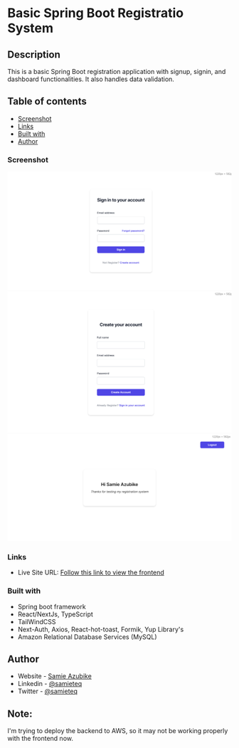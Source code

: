 # Basic Spring Boot Registratio System

## Description
This is a basic Spring Boot registration application with signup, signin, and dashboard functionalities. It also handles data validation.

## Table of contents
  - [Screenshot](#screenshot)
  - [Links](#links)
  - [Built with](#built-with)
  - [Author](#author)

### Screenshot

![](./screenshot/signin.png)
![](./screenshot/signup.png)
![](./screenshot/dashboard.png)

### Links

- Live Site URL: [Follow this link to view the frontend](https://springbootregistrationsystem.netlify.app)

### Built with

- Spring boot framework
- React/NextJs, TypeScript
- TailWindCSS
- Next-Auth, Axios, React-hot-toast, Formik, Yup Library's
- Amazon Relational Database Services (MySQL)

## Author

- Website - [Samie Azubike](https://www.samieazubike.vercel.app)
- Linkedin - [@samieteq](https://www.linkedin/in/samieteq)
- Twitter - [@samieteq](https://www.twitter.com/samieteq)

## Note:
I'm trying to deploy the backend to AWS, so it may not be working properly with the frontend now.
